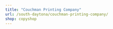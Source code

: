 ```yaml
---
title: "Couchman Printing Company"
url: /south-daytona/couchman-printing-company/
shop: copyshop
---
```


